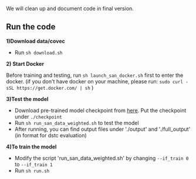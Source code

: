 We will clean up and document code in final version. 

## Run the code

**1)Download data/covec**
* Run `sh download.sh`

**2) Start Docker**

Before training and testing, run `sh launch_san_docker.sh` first to enter the docker.
(if you don't have docker on your machine, please run:
`sudo curl -sSL https://get.docker.com/ | sh`
)

**3)Test the model**

* Download pre-trained model checkpoint from [here](https://drive.google.com/file/d/1Wm5VQriCaAF3l3C571y_XzhYp75BzZ9w/view?usp=sharing). Put the checkpoint under `./checkpoint`
* Run `sh run_san_data_weighted.sh` to test the model
* After running, you can find output files under './output' and './full_output' (in format for dstc evaluation)

**4)To train the model**

* Modify the script 'run_san_data_weighted.sh' by changing `--if_train 0` to `--if_train 1`
* Run `sh run.sh`

